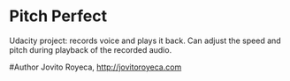 # Pitch Perfect 

Udacity project: records voice and plays it back. Can adjust the speed and pitch during playback of the recorded audio. 

#Author
Jovito Royeca, http://jovitoroyeca.com
